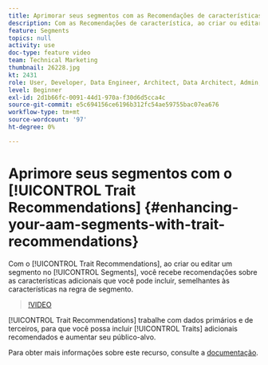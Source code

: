 ```yaml
---
title: Aprimorar seus segmentos com as Recomendações de características
description: Com as Recomendações de característica, ao criar ou editar um segmento, você recebe recomendações sobre as características adicionais que você pode incluir, semelhantes às características na regra de segmento.
feature: Segments
topics: null
activity: use
doc-type: feature video
team: Technical Marketing
thumbnail: 26228.jpg
kt: 2431
role: User, Developer, Data Engineer, Architect, Data Architect, Admin, Leader
level: Beginner
exl-id: 2d1b66fc-0091-44d1-970a-f30d6d5cca4c
source-git-commit: e5c694156ce6196b312fc54ae59755bac07ea676
workflow-type: tm+mt
source-wordcount: '97'
ht-degree: 0%

---
```


# Aprimore seus segmentos com o [!UICONTROL Trait Recommendations] {#enhancing-your-aam-segments-with-trait-recommendations}

Com o [!UICONTROL Trait Recommendations], ao criar ou editar um segmento no [!UICONTROL Segments], você recebe recomendações sobre as características adicionais que você pode incluir, semelhantes às características na regra de segmento.

>[!VIDEO](https://video.tv.adobe.com/v/26228/?quality=12)

[!UICONTROL Trait Recommendations] trabalhe com dados primários e de terceiros, para que você possa incluir [!UICONTROL Traits] adicionais recomendados e aumentar seu público-alvo.

Para obter mais informações sobre este recurso, consulte a [documentação](https://experiencecloud.adobe.com/resources/help/pt_BR/aam/trait-recommendations.html).
